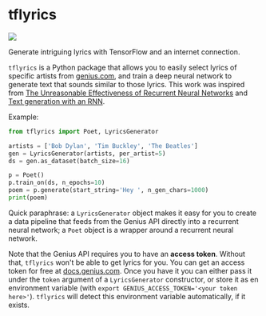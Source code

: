 # tflyrics
<a href="https://codeclimate.com/github/ggiuffre/tf-lyrics/maintainability"><img src="https://api.codeclimate.com/v1/badges/b0845d2d158fc06c1677/maintainability" /></a>

Generate intriguing lyrics with TensorFlow and an internet connection.

`tflyrics` is a Python package that allows you to easily select lyrics of
specific artists from [genius.com](https://genius.com/), and train a deep
neural network to generate text that sounds similar to those lyrics. This
work was inspired from [The Unreasonable Effectiveness of Recurrent Neural
Networks](http://karpathy.github.io/2015/05/21/rnn-effectiveness/) and
[Text generation with an
RNN](https://www.tensorflow.org/tutorials/text/text_generation).

Example:

```python
from tflyrics import Poet, LyricsGenerator

artists = ['Bob Dylan', 'Tim Buckley', 'The Beatles']
gen = LyricsGenerator(artists, per_artist=5)
ds = gen.as_dataset(batch_size=16)

p = Poet()
p.train_on(ds, n_epochs=10)
poem = p.generate(start_string='Hey ', n_gen_chars=1000)
print(poem)
```

Quick paraphrase: a `LyricsGenerator` object makes it easy for you to create a
data pipeline that feeds from the Genius API directly into a recurrent neural
network; a `Poet` object is a wrapper around a recurrent neural network.

Note that the Genius API requires you to have an **access token**. Without
that, `tflyrics` won't be able to get lyrics for you. You can get an access
token for free at [docs.genius.com](https://docs.genius.com/). Once you have
it you can either pass it under the `token` argument of a `LyricsGenerator`
constructor, or store it as en environment variable (with `export
GENIUS_ACCESS_TOKEN='<your token here>'`). `tflyrics` will detect this
environment variable automatically, if it exists.
